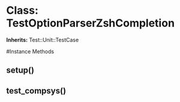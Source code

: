 # Class: TestOptionParserZshCompletion
**Inherits:** Test::Unit::TestCase
    




#Instance Methods
## setup() [](#method-i-setup)

## test_compsys() [](#method-i-test_compsys)

